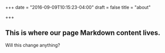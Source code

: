 +++
date = "2016-09-09T10:15:23-04:00"
draft = false
title = "about"

+++

## This is where our page Markdown content lives.

Will this change anything?